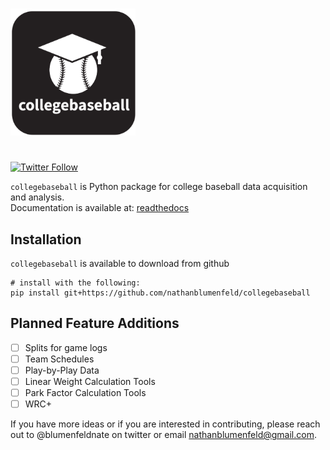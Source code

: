 # 
<img src="collegebaseball.png" alt="logo" width="200"/>

# 

<!-- badges: start -->

[![Twitter Follow](https://img.shields.io/twitter/follow/blumenfeldnate?color=blue&label=%40blumenfeldnate&logo=twitter&style=for-the-badge)](https://twitter.com/blumenfeldnate)

<!-- badges: end -->

`collegebaseball` is Python package for college baseball data acquisition and analysis.   
Documentation is available at: <a href='https://collegebaseball.readthedocs.io/en/latest/index.html'>readthedocs</a>

## **Installation** 
`collegebaseball` is available to download from github
```
# install with the following:
pip install git+https://github.com/nathanblumenfeld/collegebaseball
``` 
## Planned Feature Additions
- [ ] Splits for game logs
- [ ] Team Schedules
- [ ] Play-by-Play Data
- [ ] Linear Weight Calculation Tools
- [ ] Park Factor Calculation Tools
- [ ] WRC+

If you have more ideas or if you are interested in contributing, please reach out to @blumenfeldnate on twitter or email nathanblumenfeld@gmail.com. 



